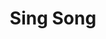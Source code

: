 ---
title: Sing Song
categories: kids
books:
  - ISBN: "9780358451228"
  - ISBN: "9781632170194"
  - ISBN: "9780394800301"
  - ISBN: "9780142403877"

---